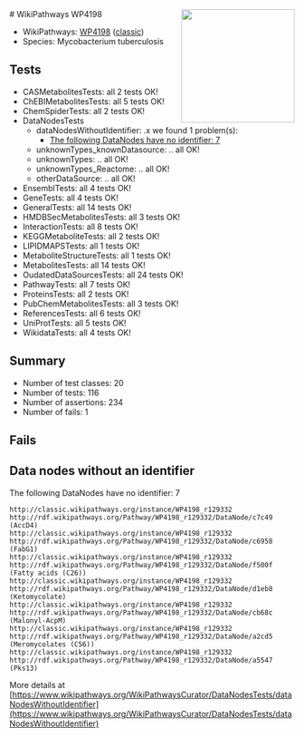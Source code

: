 <img style="float: right; width: 200px" src="https://upload.wikimedia.org/wikipedia/commons/thumb/8/83/Wplogo_with_text_500.png/640px-Wplogo_with_text_500.png" />
# WikiPathways WP4198

* WikiPathways: [WP4198](https://wikipathways.org/pathways/WP4198) ([classic](https://classic.wikipathways.org/instance/WP4198))
* Species: Mycobacterium tuberculosis
## Tests
* CASMetabolitesTests: all 2 tests OK!
* ChEBIMetabolitesTests: all 5 tests OK!
* ChemSpiderTests: all 2 tests OK!
* DataNodesTests
    * dataNodesWithoutIdentifier: .x we found 1 problem(s):
        * [The following DataNodes have no identifier: 7](#d2d32fa6)
    * unknownTypes_knownDatasource: .. all OK!
    * unknownTypes: .. all OK!
    * unknownTypes_Reactome: .. all OK!
    * otherDataSource: .. all OK!
* EnsemblTests: all 4 tests OK!
* GeneTests: all 4 tests OK!
* GeneralTests: all 14 tests OK!
* HMDBSecMetabolitesTests: all 3 tests OK!
* InteractionTests: all 8 tests OK!
* KEGGMetaboliteTests: all 2 tests OK!
* LIPIDMAPSTests: all 1 tests OK!
* MetaboliteStructureTests: all 1 tests OK!
* MetabolitesTests: all 14 tests OK!
* OudatedDataSourcesTests: all 24 tests OK!
* PathwayTests: all 7 tests OK!
* ProteinsTests: all 2 tests OK!
* PubChemMetabolitesTests: all 3 tests OK!
* ReferencesTests: all 6 tests OK!
* UniProtTests: all 5 tests OK!
* WikidataTests: all 4 tests OK!


## Summary

* Number of test classes: 20
* Number of tests: 116
* Number of assertions: 234
* Number of fails: 1

## Fails

<a name="d2d32fa6" />

## Data nodes without an identifier

The following DataNodes have no identifier: 7
```
http://classic.wikipathways.org/instance/WP4198_r129332 http://rdf.wikipathways.org/Pathway/WP4198_r129332/DataNode/c7c49 (AccD4)
http://classic.wikipathways.org/instance/WP4198_r129332 http://rdf.wikipathways.org/Pathway/WP4198_r129332/DataNode/c6958 (FabG1)
http://classic.wikipathways.org/instance/WP4198_r129332 http://rdf.wikipathways.org/Pathway/WP4198_r129332/DataNode/f500f (Fatty acids (C26))
http://classic.wikipathways.org/instance/WP4198_r129332 http://rdf.wikipathways.org/Pathway/WP4198_r129332/DataNode/d1eb8 (Ketomycolate)
http://classic.wikipathways.org/instance/WP4198_r129332 http://rdf.wikipathways.org/Pathway/WP4198_r129332/DataNode/cb68c (Malonyl-AcpM)
http://classic.wikipathways.org/instance/WP4198_r129332 http://rdf.wikipathways.org/Pathway/WP4198_r129332/DataNode/a2cd5 (Meromycolates (C56))
http://classic.wikipathways.org/instance/WP4198_r129332 http://rdf.wikipathways.org/Pathway/WP4198_r129332/DataNode/a5547 (Pks13)
```

More details at [https://www.wikipathways.org/WikiPathwaysCurator/DataNodesTests/dataNodesWithoutIdentifier](https://www.wikipathways.org/WikiPathwaysCurator/DataNodesTests/dataNodesWithoutIdentifier)

